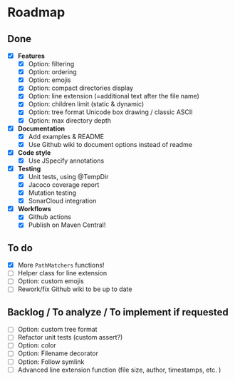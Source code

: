 # Roadmap

## Done
- [x] **Features**
  - [x] Option: filtering
  - [x] Option: ordering
  - [x] Option: emojis
  - [x] Option: compact directories display
  - [x] Option: line extension (=additional text after the file name)
  - [x] Option: children limit (static & dynamic)
  - [x] Option: tree format Unicode box drawing / classic ASCII
  - [x] Option: max directory depth
- [x] **Documentation**
  - [x] Add examples & README
  - [x] Use Github wiki to document options instead of readme
- [x] **Code style**
  - [x] Use JSpecify annotations
- [x] **Testing**
  - [x] Unit tests, using @TempDir
  - [x] Jacoco coverage report
  - [x] Mutation testing
  - [x] SonarCloud integration
- [x] **Workflows**
  - [x] Github actions
  - [x] Publish on Maven Central!

## To do
- [x] More `PathMatchers` functions!
- [ ] Helper class for line extension
- [ ] Option: custom emojis
- [ ] Rework/fix Github wiki to be up to date

## Backlog / To analyze / To implement if requested
- [ ] Option: custom tree format
- [ ] Refactor unit tests (custom assert?)
- [ ] Option: color
- [ ] Option: Filename decorator
- [ ] Option: Follow symlink
- [ ] Advanced line extension function (file size, author, timestamps, etc. )
